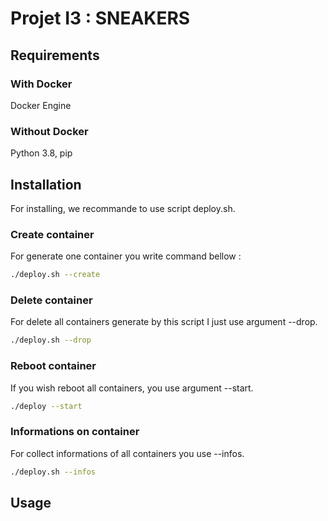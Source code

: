 # Projet I3 : SNEAKERS
## Requirements
### With Docker
Docker Engine
### Without Docker
Python 3.8, pip
## Installation
For installing, we recommande to use script deploy.sh. 
### Create container
For generate one container you write command bellow :
```bash
./deploy.sh --create
```
### Delete container
For delete all containers generate by this script I just use argument --drop.
```bash
./deploy.sh --drop
```
### Reboot container
If you wish reboot all containers, you use argument --start.
```bash
./deploy --start
```
### Informations on container
For collect informations of all containers you use --infos.
```bash
./deploy.sh --infos
```
## Usage
